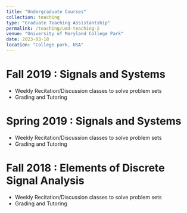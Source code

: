 ```yaml
---
title: "Undergraduate Courses"
collection: teaching
type: "Graduate Teaching Assistantship"
permalink: /teaching/umd-teaching-2
venue: "University of Maryland College Park"
date: 2023-03-18
location: "College park, USA"
---
```


Fall 2019 : Signals and Systems
======
* Weekly Recitation/Discussion classes to solve problem sets
* Grading and Tutoring

Spring 2019 : Signals and Systems
======
* Weekly Recitation/Discussion classes to solve problem sets
* Grading and Tutoring

Fall 2018 : Elements of Discrete Signal Analysis
======
* Weekly Recitation/Discussion classes to solve problem sets
* Grading and Tutoring
